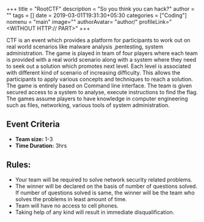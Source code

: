 +++
title = "RootCTF"
description = "So you think you can hack?"
author = ""
tags = []
date = 2019-03-01T19:31:30+05:30
categories = ["Coding"]
nomenu = "main"
image="<BACKGROUND IMAGE FOR YOUR POST>"
authorAvatar= "author/<YOUR AVATAR>"
profileLink="<WITHOUT HTTP:// PART>"
+++

CTF is an event which provides a platform for participants to work out on real world scenarios like malware analysis ¸pentesting, system administration. The game is played in team of four players where each team is provided with a real world scenario along with a system where they need to seek out a solution which promotes next level. Each level is associated with different kind of scenario of increasing difficulty. This allows the participants to apply various concepts and techniques to reach a solution. The game is entirely based on Command line interface. The team is given secured access to a system to analyse, execute instructions to find the flag. The games assume players to have knowledge in computer engineering such as files, networking, various tools of system administration.

## Event Criteria

- **Team size:** 1-3
- **Time Duration:** 3hrs

## Rules:

-   Your team will be required to solve network security related problems.
-   The winner will be declared on the basis of number of questions solved. If number of questions solved is same, the winner will be the team who solves the problems in least amount of time.
-   Team will have no access to cell phones.
-   Taking help of any kind will result in immediate disqualification.

